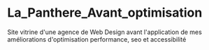 # La_Panthere_Avant_optimisation
Site vitrine d'une agence de Web Design avant l'application de mes améliorations d'optimisation performance, seo et accessibilité
